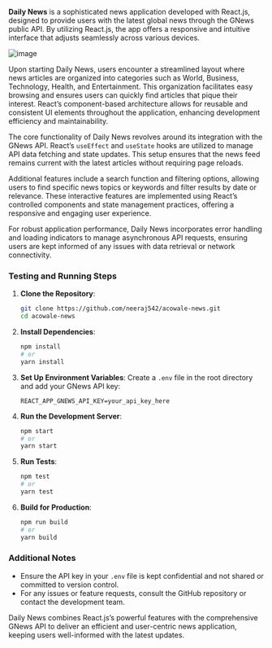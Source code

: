 **Daily News** is a sophisticated news application developed with React.js, designed to provide users with the latest global news through the GNews public API. By utilizing React.js, the app offers a responsive and intuitive interface that adjusts seamlessly across various devices.

![image](https://github.com/user-attachments/assets/6f9f57c7-2e48-4bd6-a5b3-372c809cbaf3)


Upon starting Daily News, users encounter a streamlined layout where news articles are organized into categories such as World, Business, Technology, Health, and Entertainment. This organization facilitates easy browsing and ensures users can quickly find articles that pique their interest. React’s component-based architecture allows for reusable and consistent UI elements throughout the application, enhancing development efficiency and maintainability.

The core functionality of Daily News revolves around its integration with the GNews API. React’s `useEffect` and `useState` hooks are utilized to manage API data fetching and state updates. This setup ensures that the news feed remains current with the latest articles without requiring page reloads.

Additional features include a search function and filtering options, allowing users to find specific news topics or keywords and filter results by date or relevance. These interactive features are implemented using React’s controlled components and state management practices, offering a responsive and engaging user experience.

For robust application performance, Daily News incorporates error handling and loading indicators to manage asynchronous API requests, ensuring users are kept informed of any issues with data retrieval or network connectivity.

### Testing and Running Steps

1. **Clone the Repository**: 
   ```bash
   git clone https://github.com/neeraj542/acowale-news.git
   cd acowale-news
   ```

2. **Install Dependencies**:
   ```bash
   npm install
   # or
   yarn install
   ```

3. **Set Up Environment Variables**: Create a `.env` file in the root directory and add your GNews API key:
   ```plaintext
   REACT_APP_GNEWS_API_KEY=your_api_key_here
   ```

4. **Run the Development Server**:
   ```bash
   npm start
   # or
   yarn start
   ```

5. **Run Tests**:
   ```bash
   npm test
   # or
   yarn test
   ```

6. **Build for Production**:
   ```bash
   npm run build
   # or
   yarn build
   ```

### Additional Notes

- Ensure the API key in your `.env` file is kept confidential and not shared or committed to version control.
- For any issues or feature requests, consult the GitHub repository or contact the development team.

Daily News combines React.js’s powerful features with the comprehensive GNews API to deliver an efficient and user-centric news application, keeping users well-informed with the latest updates.
